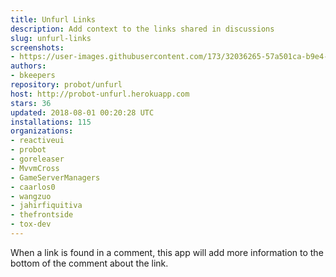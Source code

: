 ```yaml
---
title: Unfurl Links
description: Add context to the links shared in discussions
slug: unfurl-links
screenshots:
- https://user-images.githubusercontent.com/173/32036265-57a501ca-b9e4-11e7-9db3-52374fb7290c.png
authors:
- bkeepers
repository: probot/unfurl
host: http://probot-unfurl.herokuapp.com
stars: 36
updated: 2018-08-01 00:20:28 UTC
installations: 115
organizations:
- reactiveui
- probot
- goreleaser
- MvvmCross
- GameServerManagers
- caarlos0
- wangzuo
- jahirfiquitiva
- thefrontside
- tox-dev
---
```


When a link is found in a comment, this app will add more information to the bottom of the comment about the link.
